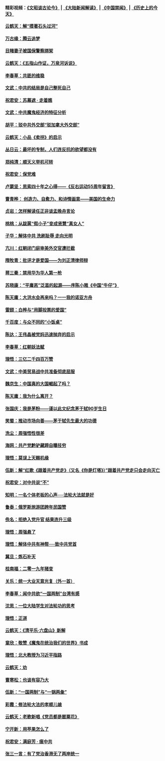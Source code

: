 #### 精彩视频：[《文昭谈古论今》](https://github.com/gfw-breaker/wenzhao/blob/master/README.md?t=01221830) | [《大陆新闻解读》](https://github.com/gfw-breaker/ntdtv-comedy/blob/master/README.md?t=01221830) | [《中国禁闻》](https://github.com/gfw-breaker/ntdtv-news/blob/master/README.md?t=01221830) | [《历史上的今天》](https://github.com/gfw-breaker/today-in-history/blob/master/README.md?t=01221830) 

#### [云鹤天：解“摸著石头过河”](../pages/nsc993/n10993325.md?t=01221830) 

#### [万古缘：腾云追梦](../pages/nsc993/n10993120.md?t=01221830) 

#### [目睹妻子被国保警察绑架](../pages/nsc993/n10991525.md?t=01221830) 

#### [云鹤天：《五指山作证，万泉河诉说》](../pages/nsc993/n10991603.md?t=01221830) 

#### [李春草：共匪的维稳](../pages/nsc993/n10991348.md?t=01221830) 

#### [文武：中共的结局是自己整死自己](../pages/nsc993/n10989899.md?t=01221830) 

#### [祝君安：苏幕遮 · 走着瞧](../pages/nsc993/n10988901.md?t=01221830) 

#### [文武：中共魔鬼经济的特征分析](../pages/nsc993/n10987387.md?t=01221830) 

#### [胡平：驳中共外交部“驳加拿大外交部”](../pages/nsc993/n10987378.md?t=01221830) 

#### [云鹤天：小品《卖拐》的启示](../pages/nsc993/n10984392.md?t=01221830) 

#### [丛日云：最坏的专制，人们连反抗的欲望都没有](../pages/nsc993/n10984377.md?t=01221830) 

#### [郑纯清：顺天义举机可转](../pages/nsc993/n10984369.md?t=01221830) 

#### [祝君安：保党难](../pages/nsc993/n10984362.md?t=01221830) 

#### [卢蒙坚：思索四十年之心得——《反右运动55周年留言》](../pages/nsc993/n10984355.md?t=01221830) 

#### [曹青桦： 创造力、自愈力、和诗情画意——美国的生命力](../pages/nsc993/n10984216.md?t=01221830) 

#### [贞岩：怎样解读任正非谈孟晚舟言论](../pages/nsc993/n10984650.md?t=01221830) 

#### [桃桃：从跋扈“假小子”变成贤慧“真女人”](../pages/nsc993/n10984416.md?t=01221830) 

#### [子华：解体中共 洗刷耻辱 走向光明](../pages/nsc993/n10984019.md?t=01221830) 

#### [亢川：红朝闭门庭审美外交官遭拦截](../pages/nsc993/n10984050.md?t=01221830) 

#### [隋牧青：批评才是爱国——为刘正清律师辩](../pages/nsc993/n10983057.md?t=01221830) 

#### [蒋三秦：禁用华为华人第一枪](../pages/nsc993/n10982973.md?t=01221830) 

#### [苏晓康：“平庸恶”泛滥的起源——序陈小雅《中国“牛仔”》](../pages/nsc993/n10982008.md?t=01221830) 

#### [陈天庸：大洪水会再来吗？一一我的诺亚方舟](../pages/nsc993/n10981086.md?t=01221830) 

#### [雷颐：白桦与“用脚投票的爱国”](../pages/nsc993/n10981048.md?t=01221830) 

#### [千百度：与众不同的“小饭桌”](../pages/nsc993/n10978639.md?t=01221830) 

#### [陈达：王伟晶被党妈迅速抛弃的启示](../pages/nsc993/n10976450.md?t=01221830) 

#### [李春草：红朝妖法赋](../pages/nsc993/n10976387.md?t=01221830) 

#### [理悟：三亿二千四百万赞](../pages/nsc993/n10975966.md?t=01221830) 

#### [文武：中美贸易战中共准备彻底屈服](../pages/nsc993/n10974571.md?t=01221830) 

#### [魏京生：中国真的大国崛起了吗？](../pages/nsc993/n10974530.md?t=01221830) 

#### [陈天庸：我为什么离开？](../pages/nsc993/n10974493.md?t=01221830) 

#### [张国庆：我是茅粉——谨以此文纪念茅于轼90岁生日](../pages/nsc993/n10974477.md?t=01221830) 

#### [笑蜀：推动市场向善——茅于轼先生最大的功德](../pages/nsc993/n10974451.md?t=01221830) 

#### [洗尘：周强悟性很差](../pages/nsc993/n10973701.md?t=01221830) 

#### [海网：共产党黔驴藏蹄自曝技穷](../pages/nsc993/n10969562.md?t=01221830) 

#### [理悟：莫误上天赐机缘](../pages/nsc993/n10969514.md?t=01221830) 

#### [伍新：解“红歌《跟着共产党走》（又名《你是灯塔》）”跟着共产党走只会走向灭亡](../pages/nsc993/n10969074.md?t=01221830) 

#### [祝君安：对中共说“不”](../pages/nsc993/n10968464.md?t=01221830) 

#### [知明：一名个体老板的心声──法轮大法就是好](../pages/nsc993/n10967473.md?t=01221830) 

#### [鲁泰：俄罗斯旅游团跨年民国赞](../pages/nsc993/n10967035.md?t=01221830) 

#### [佚名：拒绝入党升官  结果连升三级](../pages/nsc993/n10965069.md?t=01221830) 

#### [理悟：周强悬了](../pages/nsc993/n10965044.md?t=01221830) 

#### [理悟：解体中共有神帮──致中共党首](../pages/nsc993/n10963824.md?t=01221830) 

#### [冀旦：炼石补天](../pages/nsc993/n10963818.md?t=01221830) 

#### [桂南福：二零一九年猪变](../pages/nsc993/n10963774.md?t=01221830) 

#### [关乐：统一大业天意光复（外一首）](../pages/nsc993/n10963765.md?t=01221830) 

#### [李春草：闻中共欲“一国两制”台湾有感](../pages/nsc993/n10963761.md?t=01221830) 

#### [沈思：一位大陆学生对法轮功的思考](../pages/nsc993/n10960706.md?t=01221830) 

#### [理悟：正道](../pages/nsc993/n10960529.md?t=01221830) 

#### [云鹤天：《清平乐‧六盘山》新解](../pages/nsc993/n10959258.md?t=01221830) 

#### [童欣：敬赞《魔鬼在统治我们的世界》书成](../pages/nsc993/n10959244.md?t=01221830) 

#### [理悟：北大教授为习近平指路](../pages/nsc993/n10959234.md?t=01221830) 

#### [云鹤天：劝](../pages/nsc993/n10959226.md?t=01221830) 

#### [曹寒松：也谈有容乃大](../pages/nsc993/n10959191.md?t=01221830) 

#### [伍新：“一国两制”与“一锅两彘”](../pages/nsc993/n10958297.md?t=01221830) 

#### [彩霞：修法轮大法的孝顺儿媳](../pages/nsc993/n10958333.md?t=01221830) 

#### [云鹤天：老歌新唱《党员都是罂粟花》](../pages/nsc993/n10958225.md?t=01221830) 

#### [宁开新：用苹果怎么了](../pages/nsc993/n10955962.md?t=01221830) 

#### [祝君安：满庭芳 · 瘟中共](../pages/nsc993/n10955949.md?t=01221830) 

#### [张三一言：有了党治香港无了两岸统一](../pages/nsc993/n10955943.md?t=01221830) 

